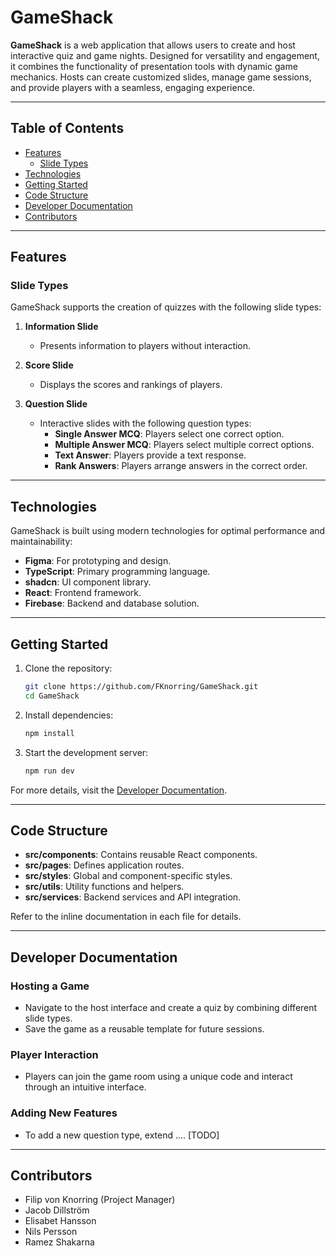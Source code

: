 # GameShack

**GameShack** is a web application that allows users to create and host interactive quiz and game nights. Designed for versatility and engagement, it combines the functionality of presentation tools with dynamic game mechanics. Hosts can create customized slides, manage game sessions, and provide players with a seamless, engaging experience.

---

## Table of Contents

- [Features](#features)
  - [Slide Types](#slide-types)
- [Technologies](#technologies)
- [Getting Started](#getting-started)
- [Code Structure](#code-structure)
- [Developer Documentation](#developer-documentation)
- [Contributors](#contributors)

---

## Features

### Slide Types

GameShack supports the creation of quizzes with the following slide types:

1. **Information Slide**
   - Presents information to players without interaction.

2. **Score Slide**
   - Displays the scores and rankings of players.

3. **Question Slide**
   - Interactive slides with the following question types:
     - **Single Answer MCQ**: Players select one correct option.
     - **Multiple Answer MCQ**: Players select multiple correct options.
     - **Text Answer**: Players provide a text response.
     - **Rank Answers**: Players arrange answers in the correct order.

---

## Technologies

GameShack is built using modern technologies for optimal performance and maintainability:
- **Figma**: For prototyping and design.
- **TypeScript**: Primary programming language.
- **shadcn**: UI component library.
- **React**: Frontend framework.
- **Firebase**: Backend and database solution.

---

## Getting Started

1. Clone the repository:
   ```bash
   git clone https://github.com/FKnorring/GameShack.git
   cd GameShack
    ```
2. Install dependencies:
    ```bash
    npm install
    ```
3. Start the development server:
    ```bash
    npm run dev
    ```

For more details, visit the [Developer Documentation](#developer-documentation).

---

## Code Structure

- **src/components**: Contains reusable React components.
- **src/pages**: Defines application routes.
- **src/styles**: Global and component-specific styles.
- **src/utils**: Utility functions and helpers.
- **src/services**: Backend services and API integration.

Refer to the inline documentation in each file for details.

---

## Developer Documentation

### Hosting a Game
- Navigate to the host interface and create a quiz by combining different slide types.
- Save the game as a reusable template for future sessions.

### Player Interaction
- Players can join the game room using a unique code and interact through an intuitive interface.

### Adding New Features
- To add a new question type, extend .... [TODO]

---

## Contributors

- Filip von Knorring (Project Manager)
- Jacob Dillström
- Elisabet Hansson
- Nils Persson
- Ramez Shakarna
